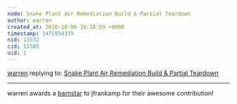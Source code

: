 ```yaml
---
node: Snake Plant Air Remediation Build & Partial Teardown
author: warren
created_at: 2016-10-08 19:18:59 +0000
timestamp: 1475954339
nid: 13532
cid: 15585
uid: 1
---
```




[warren](../profile/warren) replying to: [Snake Plant Air Remediation Build & Partial Teardown](../notes/jfrankamp/10-07-2016/snake-plant-air-remediation-build-partial-teardown)

----
warren awards a <a href="publiclab.org/wiki/barnstars">barnstar</a> to jfrankamp for their awesome contribution!